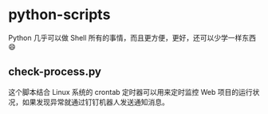 # python-scripts

Python 几乎可以做 Shell 所有的事情，而且更方便，更好，还可以少学一样东西 😄

## check-process.py
这个脚本结合 Linux 系统的 crontab 定时器可以用来定时监控 Web 项目的运行状况，如果发现异常就通过钉钉机器人发送通知消息。
